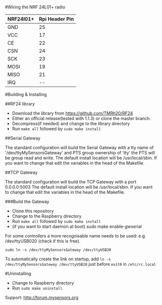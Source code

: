 #Wiring the NRF	24L01+ radio

|NRF24l01+|Rpi Header Pin|
|---|---|
|GND|25|
|VCC|17|
|CE|22|
|CSN|24|
|SCK|23|
|MOSI|19|
|MISO|21|
|IRQ|--|

#Building & Installing

##RF24 library
* Download the library from https://github.com/TMRh20/RF24
 * Either an official release(tested with 1.1.3) or clone the master branch.
* Decompress(if needed) and change to the library directory
* Run `make all` followed by `sudo make install`

##Serial Gateway

The standard configuration will build the Serial Gateway with a tty name of
'/dev/ttyMySensorsGateway' and PTS group ownership of 'tty' the PTS will be group read
and write. The default install location will be /usr/local/sbin. If you want to change
that edit the variables in the head of the Makefile.

##TCP Gateway

The standard configuration will build the TCP Gateway with a port 0.0.0.0:5003
The default install location will be /usr/local/sbin. If you want to change
that edit the variables in the head of the Makefile.

###Build the Gateway
* Clone this repository
* Change to the Raspberry directory
* Run `make all` followed by `sudo make install`
* (if you want to start daemon at boot) sudo make enable-gwserial

For some controllers a more recognisable name needs to be used: e.g. /dev/ttyUSB020 (check if this is free).

`sudo ln -s /dev/ttyMySensorsGateway /dev/ttyUSB20`

To automatically create the link on startup, add `ln -s /dev/ttyMySensorsGateway /dev/ttyUSB20` just before `exit0` in `/etc/rc.local`

#Uninstalling

* Change to Raspberry directory
* Run `sudo make uninstall`

Support: http://forum.mysensors.org
